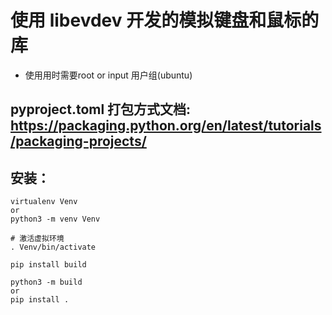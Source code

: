 # 使用 libevdev 开发的模拟键盘和鼠标的库

- 使用用时需要root or input 用户组(ubuntu)

## pyproject.toml 打包方式文档: https://packaging.python.org/en/latest/tutorials/packaging-projects/

## 安装：

```shell
virtualenv Venv
or
python3 -m venv Venv

# 激活虚拟环境
. Venv/bin/activate

pip install build

python3 -m build
or
pip install .

```

